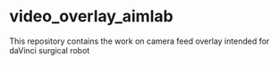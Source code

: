 # video_overlay_aimlab
This repository contains the work on camera feed overlay intended for daVinci surgical robot
